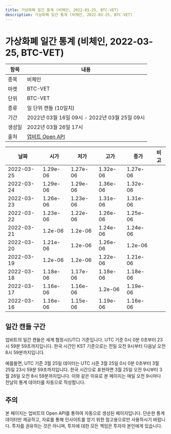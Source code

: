 ```yaml
---
title: 가상화폐 일간 통계 (비체인, 2022-03-25, BTC-VET)
description: 가상화폐 일간 통계 (비체인, 2022-03-25, BTC-VET)
---
```


가상화폐 일간 통계 (비체인, 2022-03-25, BTC-VET)
===

|항목|내용|
|--|--|
|종목|비체인|
|마켓|BTC-VET|
|단위|BTC-VET|
|종류|일 단위 캔들 (10일치)|
|기간|2022년 03월 16일 09시 - 2022년 03월 25일 09시|
|생성일|2022년 03월 26일 17시|
|출처|[업비트 Open API](https://docs.upbit.com)|


|날짜|시가|저가|고가|종가|비고|
|--|--|--|--|--|--|
|2022-03-25|1.29e-06|1.27e-06|1.32e-06|1.27e-06|    |
|2022-03-24|1.29e-06|1.29e-06|1.36e-06|1.32e-06|    |
|2022-03-23|1.26e-06|1.23e-06|1.31e-06|1.31e-06|    |
|2022-03-22|1.23e-06|1.22e-06|1.26e-06|1.25e-06|    |
|2022-03-21|1.2e-06|1.2e-06|1.24e-06|1.24e-06|    |
|2022-03-20|1.21e-06|1.2e-06|1.26e-06|1.2e-06|    |
|2022-03-19|1.2e-06|1.2e-06|1.22e-06|1.21e-06|    |
|2022-03-18|1.18e-06|1.17e-06|1.18e-06|1.18e-06|    |
|2022-03-17|1.16e-06|1.16e-06|1.2e-06|1.19e-06|    |
|2022-03-16|1.16e-06|1.15e-06|1.19e-06|1.16e-06|    |


일간 캔들 구간
---
업비트의 일간 캔들은 세계 협정시(UTC) 기준입니다. 
UTC 기준 0시 0분 0초부터 23시 59분 59초까지입니다. 
한국 시간인 KST 기준으로는 전일 오전 9시부터 다음날 오전 8시 59분까지입니다. 


예를들면, UTC 기준 3월 25일 데이터는 UTC 시준 3월 25일 0시 0분 0초부터 3월 25일 23시 59분 59초까지입니다. 
한국 시간으로 표현하면 3월 25일 오전 9시부터 3월 26일 오전 8시 59분까지입니다. 
이와 같은 이유로 본 페이지는 매일 오전 9시마다 전날의 통계 데이터를 자동으로 작성합니다. 


주의
---


본 페이지는 업비트의 Open API를 통하여 자동으로 생성된 페이지입니다. 
단순한 통계 데이터만 제공하고, 자료를 통해 인사이트를 얻기 위한 참고용으로만 사용하시기 바랍니다. 
투자를 권유하는 것은 아니며, 투자에 대한 모든 책임은 투자자 본인에게 있습니다. 
